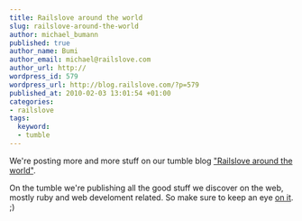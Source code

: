 ```yaml
--- 
title: Railslove around the world
slug: railslove-around-the-world
author: michael_bumann
published: true
author_name: Bumi
author_email: michael@railslove.com
author_url: http://
wordpress_id: 579
wordpress_url: http://blog.railslove.com/?p=579
published_at: 2010-02-03 13:01:54 +01:00
categories: 
- railslove
tags: 
  keyword: 
  - tumble
---
```

</p>
We're posting more and more stuff on our tumble blog <a href="http://tumble.railslove.com">"Railslove around the world"</a>. 
</p>
On the tumble we're publishing all the good stuff we discover on the web, mostly ruby and web develoment related. So make sure to keep an eye <a href="http://tumble.railslove.com/">on it</a>. ;)
